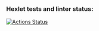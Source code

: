 ### Hexlet tests and linter status:
[![Actions Status](https://github.com/Wingle-ops/java-project-72/actions/workflows/hexlet-check.yml/badge.svg)](https://github.com/Wingle-ops/java-project-72/actions)